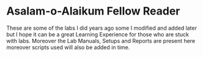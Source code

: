 # Asalam-o-Alaikum Fellow Reader
These are some of the labs I did years ago some I modified and added later but I hope it can be a great Learning Experience for those who are stuck with labs.
Moreover the Lab Manuals, Setups and Reports are present here moreover scripts used will also be added in time.
